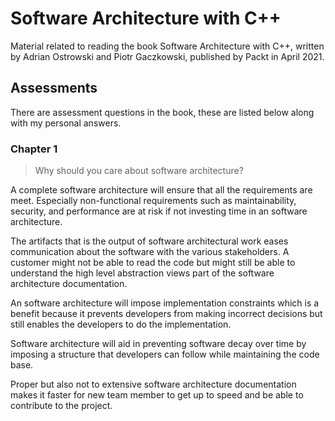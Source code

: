 # Software Architecture with C++

Material related to reading the book Software Architecture with C++, written by Adrian Ostrowski and Piotr Gaczkowski, published by Packt in April 2021.

## Assessments

There are assessment questions in the book, these are listed below along with my personal answers.

### Chapter 1

> Why should you care about software architecture?

A complete software architecture will ensure that all the requirements are meet. Especially non-functional requirements such as maintainability, security, and performance are at risk if not investing time in an software architecture.

The artifacts that is the output of software architectural work eases communication about the software with the various stakeholders. A customer might not be able to read the code but might still be able to understand the high level abstraction views part of the software architecture documentation.

An software architecture will impose implementation constraints which is a benefit because it prevents developers from making incorrect decisions but still enables the developers to do the implementation.

Software architecture will aid in preventing software decay over time by imposing a structure that developers can follow while maintaining the code base.

Proper but also not to extensive software architecture documentation makes it faster for new team member to get up to speed and be able to contribute to the project.
